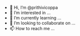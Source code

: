 - 👋 Hi, I’m @prithivicoppa
- 👀 I’m interested in ...
- 🌱 I’m currently learning ...
- 💞️ I’m looking to collaborate on ...
- 📫 How to reach me ...

<!---
prithivicoppa/prithivicoppa is a ✨ special ✨ repository because its `README.md` (this file) appears on your GitHub profile.
You can click the Preview link to take a look at your changes.
--->
